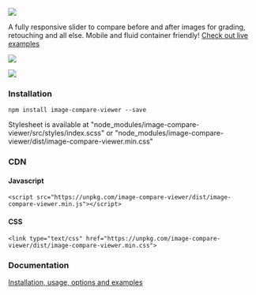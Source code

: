 ![](screenshots/logo.jpg)

A fully responsive slider to compare before and after images for grading, retouching and all else. Mobile and fluid container friendly! [Check out live examples](https://image-compare-viewer.netlify.app/)

![](screenshots/eg-1.jpg)

![](screenshots/eg-2.jpg)

### Installation

```
npm install image-compare-viewer --save
```

Stylesheet is available at "node_modules/image-compare-viewer/src/styles/index.scss" or "node_modules/image-compare-viewer/dist/image-compare-viewer.min.css"

### CDN

#### Javascript

```
<script src="https://unpkg.com/image-compare-viewer/dist/image-compare-viewer.min.js"></script>
```

#### CSS

```
<link type="text/css" href="https://unpkg.com/image-compare-viewer/dist/image-compare-viewer.min.css">
```

### Documentation

[Installation, usage, options and examples](https://image-compare-viewer.netlify.com/)

